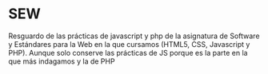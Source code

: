 # SEW
Resguardo de las prácticas de javascript y php de la asignatura de Software y Estándares para la Web en la que cursamos (HTML5, CSS, Javascript y PHP). Aunque solo conserve las prácticas de JS porque es la parte en la que más indagamos y la de PHP
